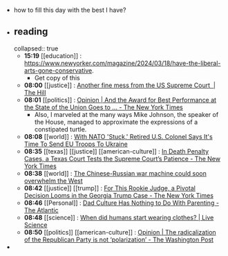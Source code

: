 - how to fill this day with the best I have?
- ## reading
  collapsed:: true
	- **15:19** [[education]] :  https://www.newyorker.com/magazine/2024/03/18/have-the-liberal-arts-gone-conservative.
		- Get copy of this
	- **08:00** [[justice]] :  [Another fine mess from the US Supreme Court  | The Hill](https://thehill.com/opinion/judiciary/4520065-another-fine-mess-from-the-us-supreme-court/)
	- **08:01** [[politics]] :  [Opinion | And the Award for Best Performance at the State of the Union Goes to … - The New York Times](https://www.nytimes.com/2024/03/11/opinion/biden-trump-state-union.html)
		- Also, I marveled at the many ways Mike Johnson, the speaker of the House, managed to approximate the expressions of a constipated turtle.
	- **08:08** [[world]] :  [With NATO 'Stuck,' Retired U.S. Colonel Says It's Time To Send EU Troops To Ukraine](https://www.rferl.org/a/interview-us-colonel-crowther-nato-troops-ukraine/32855871.html)
	- **08:35** [[texas]] [[justice]] [[american-culture]] :  [In Death Penalty Cases, a Texas Court Tests the Supreme Court’s Patience - The New York Times](https://www.nytimes.com/2024/03/11/us/supreme-court-texas-death-penalty.html)
	- **08:38** [[world]] :  [The Chinese-Russian war machine could soon overwhelm the West](https://www.telegraph.co.uk/news/2024/03/10/russia-ukraine-china-sanctions-economy/)
	- **08:42** [[justice]] [[trump]] :  [For This Rookie Judge, a Pivotal Decision Looms in the Georgia Trump Case - The New York Times](https://www.nytimes.com/2024/03/11/us/scott-mcafee-willis-trump-georgia-trial.html)
	- **08:46** [[Personal]] :  [Dad Culture Has Nothing to Do With Parenting - The Atlantic](https://www.theatlantic.com/family/archive/2024/03/dad-stereotypes-caregiving/677639/)
	- **08:48** [[science]] :  [When did humans start wearing clothes? | Live Science](https://www.livescience.com/archaeology/when-did-humans-start-wearing-clothes)
	- **08:50** [[politics]] [[american-culture]] :  [Opinion | The radicalization of the Republican Party is not ‘polarization’ - The Washington Post](https://www.washingtonpost.com/opinions/2024/03/10/republican-party-radical-trump-polarization/)
-